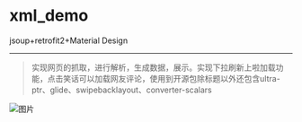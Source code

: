 # xml_demo
jsoup+retrofit2+Material Design
***
> 实现网页的抓取，进行解析，生成数据，展示。实现下拉刷新上啦加载功能，点击笑话可以加载网友评论，使用到开源包除标题以外还包含ultra-ptr、glide、swipebacklayout、converter-scalars

![图片](img/糗事百科.gif)
